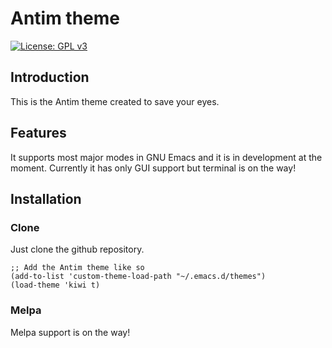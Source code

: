# Antim theme

[![License: GPL v3](https://img.shields.io/badge/License-GPLv3-green.svg)](https://www.gnu.org/licenses/gpl-3.0)

## Introduction

This is the Antim theme created to save your eyes.


## Features

It supports most major modes in GNU Emacs and it is in development at the moment.
Currently it has only GUI support but terminal is on the way!


## Installation


### Clone

Just clone the github repository.

    ;; Add the Antim theme like so
    (add-to-list 'custom-theme-load-path "~/.emacs.d/themes")
    (load-theme 'kiwi t)


### Melpa

Melpa support is on the way!

